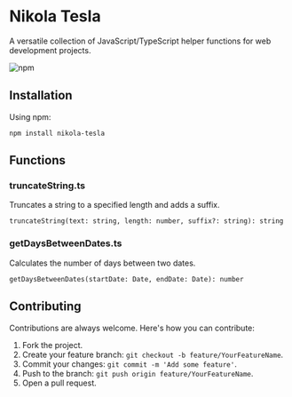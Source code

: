 # Nikola Tesla

A versatile collection of JavaScript/TypeScript helper functions for web development projects.

![npm](https://img.shields.io/npm/v/nikola-tesla)

## Installation

Using npm:

```
npm install nikola-tesla
```

## Functions

### truncateString.ts

Truncates a string to a specified length and adds a suffix.

```
truncateString(text: string, length: number, suffix?: string): string
```

### getDaysBetweenDates.ts

Calculates the number of days between two dates.

```
getDaysBetweenDates(startDate: Date, endDate: Date): number
```

## Contributing

Contributions are always welcome. Here's how you can contribute:

1. Fork the project.
2. Create your feature branch: `git checkout -b feature/YourFeatureName`.
3. Commit your changes: `git commit -m 'Add some feature'`.
4. Push to the branch: `git push origin feature/YourFeatureName`.
5. Open a pull request.